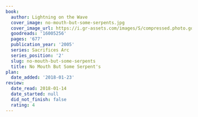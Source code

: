 ```yaml
---
book:
  author: Lightning on the Wave
  cover_image: no-mouth-but-some-serpents.jpg
  cover_image_url: https://i.gr-assets.com/images/S/compressed.photo.goodreads.com/books/1579183435l/16005256._SX98_.jpg
  goodreads: '16005256'
  pages: '677'
  publication_year: '2005'
  series: Sacrifices Arc
  series_position: '2'
  slug: no-mouth-but-some-serpents
  title: No Mouth But Some Serpent's
plan:
  date_added: '2018-01-23'
review:
  date_read: 2018-01-14
  date_started: null
  did_not_finish: false
  rating: 4
---
```

